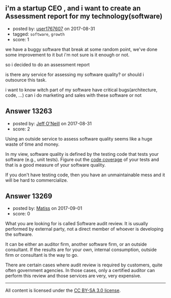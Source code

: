 ## i'm a startup CEO , and i want to create an Assessment report for my technology(software)

- posted by: [user1767607](https://stackexchange.com/users/1967866/user1767607) on 2017-08-31
- tagged: `software`, `growth`
- score: 1

<p>we have a buggy software that break at some random point, we've done some improvement to it but i'm not sure is it enough or not.</p>

<p>so i decided to do an assessment report </p>

<p>is there any service for assessing my software quality?
or should i outsource this task.</p>

<p>i want to know witch part of my software have critical bugs(architecture, code, ...)
can i do marketing and sales with these software or not</p>



## Answer 13263

- posted by: [Jeff O'Neill](https://stackexchange.com/users/46273/jeff-o-neill) on 2017-08-31
- score: 2

<p>Using an outside service to assess software quality seems like a huge waste of time and money.</p>

<p>In my view, software quality is defined by the testing code that tests your software (e.g., unit tests). Figure out the <a href="https://en.wikipedia.org/wiki/Code_coverage" rel="nofollow noreferrer">code coverage</a> of your tests and that is a good measure of your software quality.</p>

<p>If you don't have testing code, then you have an unmaintainable mess and it will be hard to commercialize.</p>



## Answer 13269

- posted by: [Matiss](https://stackexchange.com/users/1819512/matiss) on 2017-09-01
- score: 0

<p>What you are looking for is called Software audit review. It is usually performed by external party, not a direct member of whoever is developing the software.</p>

<p>It can be either an auditor firm, another software firm, or an outside consultant. If the results are for your own, internal consumption, outside firm or consultant is the way to go.</p>

<p>There are certain cases where audit review is required by customers, quite often government agencies. In those cases, only a certified auditor can perform this review and those services are very, very expensive.</p>




---

All content is licensed under the [CC BY-SA 3.0 license](https://creativecommons.org/licenses/by-sa/3.0/).
